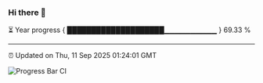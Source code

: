 ### Hi there 👋

⏳ Year progress { ████████████████████▁▁▁▁▁▁▁▁▁▁ } 69.33 %

---

⏰ Updated on Thu, 11 Sep 2025 01:24:01 GMT

![Progress Bar CI](https://github.com/liununu/liununu/workflows/Progress%20Bar%20CI/badge.svg)
